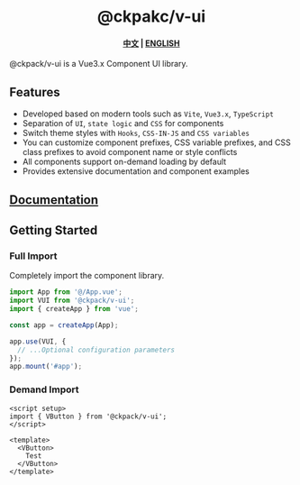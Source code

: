 <h1 align="center">@ckpakc/v-ui</h1>

<h4 align="center">
  <a href="https://ckpack.github.io/v-ui/">中文</a>
  |
  <a href="https://ckpack.github.io/v-ui/en/">ENGLISH</a>
</h4>

@ckpack/v-ui is a Vue3.x Component UI library.

## Features

+ Developed based on modern tools such as `Vite`, `Vue3.x`, `TypeScript`
+ Separation of `UI`, `state logic` and `CSS` for components
+ Switch theme styles with `Hooks`, `CSS-IN-JS` and `CSS variables`
+ You can customize component prefixes, CSS variable prefixes, and CSS class prefixes to avoid component name or style conflicts
+ All components support on-demand loading by default
+ Provides extensive documentation and component examples

## [Documentation](https://ckpack.github.io/v-ui/)

## Getting Started

### Full Import

Completely import the component library.

```js
import App from '@/App.vue';
import VUI from '@ckpack/v-ui';
import { createApp } from 'vue';

const app = createApp(App);

app.use(VUI, {
  // ...Optional configuration parameters
});
app.mount('#app');
```

### Demand Import

```vue
<script setup>
import { VButton } from '@ckpack/v-ui';
</script>

<template>
  <VButton>
    Test
  </VButton>
</template>
```
